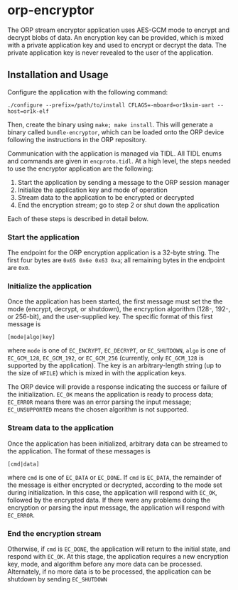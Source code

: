 # orp-encryptor

The ORP stream encryptor application uses AES-GCM mode to encrypt and decrypt 
blobs of data.  An encryption key can be provided, which is mixed with a private
application key and used to encrypt or decrypt the data.  The private application key is
never revealed to the user of the application.

## Installation and Usage

Configure the application with the following command:

    ./configure --prefix=/path/to/install CFLAGS=-mboard=or1ksim-uart --host=or1k-elf

Then, create the binary using `make; make install`.  This will generate a binary
called `bundle-encryptor`, which can be loaded onto the ORP device following the
instructions in the ORP repository.

Communication with the application is managed via TIDL.  All TIDL enums and commands
are given in `encproto.tidl`.  At a high level, the steps needed to use the encryptor 
application are the following:

1.  Start the application by sending a message to the ORP session manager
2.  Initialize the application key and mode of operation
3.  Stream data to the application to be encrypted or decrypted
4.  End the encryption stream; go to step 2 or shut down the application

Each of these steps is described in detail below.

### Start the application

The endpoint for the ORP encryption application is a 32-byte string.  The first four
bytes are `0x65 0x6e 0x63 0xa`; all remaining bytes in the endpoint are `0x0`.

### Initialize the application

Once the application has been started, the first message must set the the mode (encrypt, 
decrypt, or shutdown), the encryption algorithm (128-, 192-, or 256-bit), and the
user-supplied key.  The specific format of this first message is

    [mode|algo|key]

where `mode` is one of `EC_ENCRYPT`, `EC_DECRYPT`, or `EC_SHUTDOWN`, `algo` is one of
`EC_GCM_128`, `EC_GCM_192`, or `EC_GCM_256` (currently, only `EC_GCM_128` is supported by
the application).  The key is an arbitrary-length string (up to the size of `WFILE`) which 
is mixed in with the application keys.

The ORP device will provide a response indicating the success or failure of the initialization.
`EC_OK` means the application is ready to process data; `EC_ERROR` means there was an
error parsing the input message; `EC_UNSUPPORTED` means the chosen algorithm is not supported.

### Stream data to the application

Once the application has been initialized, arbitrary data can be streamed to the application.
The format of these messages is

    [cmd|data]

where `cmd` is one of `EC_DATA` or `EC_DONE`.  If `cmd` is `EC_DATA`, the remainder of the
message is either encrypted or decrypted, according to the mode set during initialization.
In this case, the application will respond with `EC_OK`, followed by the encrypted data.
If there were any problems doing the encryption or parsing the input message, the application 
will respond with `EC_ERROR`.

### End the encryption stream

Otherwise, if `cmd` is `EC_DONE`, the application will return to the initial state, and 
respond with `EC_OK`.  At this stage, the application requires a new encryption key,
mode, and algorithm before any more data can be processed.  Alternately, if no more data
is to be processed, the application can be shutdown by sending `EC_SHUTDOWN`
